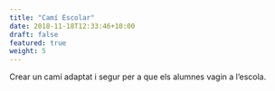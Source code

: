 ```yaml
---
title: "Camí Escolar"
date: 2018-11-18T12:33:46+10:00
draft: false
featured: true
weight: 5
---
```


Crear un camí adaptat i segur per a que els alumnes vagin a l’escola.